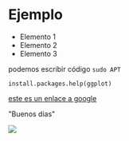# Ejemplo

- Elemento 1
- Elemento 2
- Elemento 3

podemos escribir código `sudo APT`	

```
install.packages.help(ggplot)
```

[este es un enlace a google](www.google.com)

"Buenos dias"

![](https://www.google.com/url?sa=i&url=https%3A%2F%2Fwww.freepik.es%2Fvector-premium%2Flindo-arbol-navidad-dibujos-animados-ojos_11011224.htm&psig=AOvVaw1NVFbXywe-cIAyONdllEZG&ust=1698961836480000&source=images&cd=vfe&opi=89978449&ved=0CBEQjRxqFwoTCNDV-5Kho4IDFQAAAAAdAAAAABAF)


